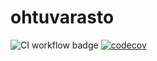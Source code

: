 # ohtuvarasto

![CI workflow badge](https://github.com/fallmx/ohtuvarasto/workflows/CI/badge.svg)
[![codecov](https://codecov.io/gh/fallmx/ohtuvarasto/graph/badge.svg?token=YCWZQ0VWSE)](https://codecov.io/gh/fallmx/ohtuvarasto)
